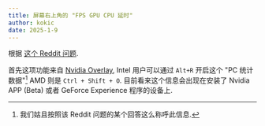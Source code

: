 ```yaml
---
title: 屏幕右上角的 "FPS GPU CPU 延时"
author: kokic
date: 2025-1-9
---
```


根据 [这个 Reddit 问题](https://www.reddit.com/r/techsupport/comments/1b37zko/fps_gpu_cpu_and_lat_appearing_top_right_of_screen). 

首先这项功能来自 [Nvidia Overlay](https://www.nvidia.com/en-us/geforce/guides/gfecnt/geforce-experience-shadowplay-is-now-share), Intel 用户可以通过 `Alt+R` 开启这个 "PC 统计数据"[^concept-name]
AMD 则是 `Ctrl + Shift + O`. 目前看来这个信息会出现在安装了 Nvidia APP (Beta) 或者 GeForce Experience 程序的设备上. 

[^concept-name]: 我们姑且按照该 Reddit 问题的某个回答这么称呼此信息. 
